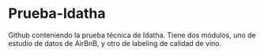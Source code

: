 # Prueba-Idatha
Github conteniendo la prueba técnica de Idatha.
Tiene dos módulos, uno de estudio de datos de AirBnB, y otro de labeling de calidad de vino.
